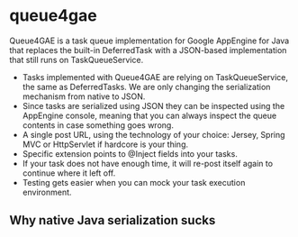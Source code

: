 queue4gae
=========

Queue4GAE is a task queue implementation for Google AppEngine for Java that replaces the built-in DeferredTask with a JSON-based implementation that still runs on TaskQueueService.


 * Tasks implemented with Queue4GAE are relying on TaskQueueService, the same as DeferredTasks. We are only changing the serialization mechanism from native to JSON.
 * Since tasks are serialized using JSON they can be inspected using the AppEngine console, meaning that you can always inspect the queue contents in case something goes wrong.
 * A single post URL, using the technology of your choice: Jersey, Spring MVC or HttpServlet if hardcore is your thing.
 * Specific extension points to @Inject fields into your tasks.
 * If your task does not have enough time, it will re-post itself again to continue where it left off.
 * Testing gets easier when you can mock your task execution environment.

Why native Java serialization sucks
---



<!--

JSON serialization. Now you can inspect the payload of your enqueued tasks
Deterministic behavior for tests. The asynchronous implementation of tasks in GAE makes it impossible to prevent when/how  [referencia al issue]
Automatic injection of field sin your tasks
Queue limit = 10 minutes. Query limit = 30 seconds

Example URi with servlets
Example with Guice
Example with SimpleDS

Testing your tasks: normal and delay
-->
